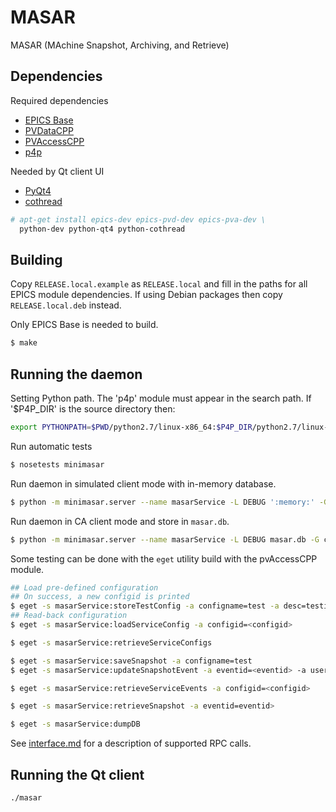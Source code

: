 MASAR
=====

MASAR (MAchine Snapshot, Archiving, and Retrieve)

Dependencies
------------

Required dependencies

* [EPICS Base](http://www.aps.anl.gov/epics/)
* [PVDataCPP](http://epics-pvdata.sourceforge.net/)
* [PVAccessCPP](http://epics-pvdata.sourceforge.net/)
* [p4p](https://mdavidsaver.github.io/p4p/)

Needed by Qt client UI

* [PyQt4](http://www.riverbankcomputing.co.uk/software/pyqt/)
* [cothread](http://controls.diamond.ac.uk/downloads/python/cothread/)


```sh
# apt-get install epics-dev epics-pvd-dev epics-pva-dev \
  python-dev python-qt4 python-cothread
```

Building
--------

Copy ```RELEASE.local.example``` as ```RELEASE.local```
and fill in the paths for all EPICS module dependencies.
If using Debian packages then copy ```RELEASE.local.deb```
instead.

Only EPICS Base is needed to build.

```sh
$ make
```

Running the daemon
------------------

Setting Python path.
The 'p4p' module must appear in the search path.
If '$P4P_DIR' is the source directory then:

```sh
export PYTHONPATH=$PWD/python2.7/linux-x86_64:$P4P_DIR/python2.7/linux-x86_64
```


Run automatic tests

```sh
$ nosetests minimasar
```

Run daemon in simulated client mode with in-memory database.

```sh
$ python -m minimasar.server --name masarService -L DEBUG ':memory:' -G sim
```

Run daemon in CA client mode and store in ```masar.db```.

```sh
$ python -m minimasar.server --name masarService -L DEBUG masar.db -G ca
```

Some testing can be done with the ```eget``` utility build with the pvAccessCPP module.

```sh
## Load pre-defined configuration
## On success, a new configid is printed
$ eget -s masarService:storeTestConfig -a configname=test -a desc=testing
## Read-back configuration
$ eget -s masarService:loadServiceConfig -a configid=<configid>

$ eget -s masarService:retrieveServiceConfigs

$ eget -s masarService:saveSnapshot -a configname=test
$ eget -s masarService:updateSnapshotEvent -a eventid=<eventid> -a user=me -a desc=snap

$ eget -s masarService:retrieveServiceEvents -a configid=<configid>

$ eget -s masarService:retrieveSnapshot -a eventid=eventid>

$ eget -s masarService:dumpDB
```

See [interface.md](interface.md) for a description of supported RPC calls.

Running the Qt client
---------------------

```sh
./masar
```
